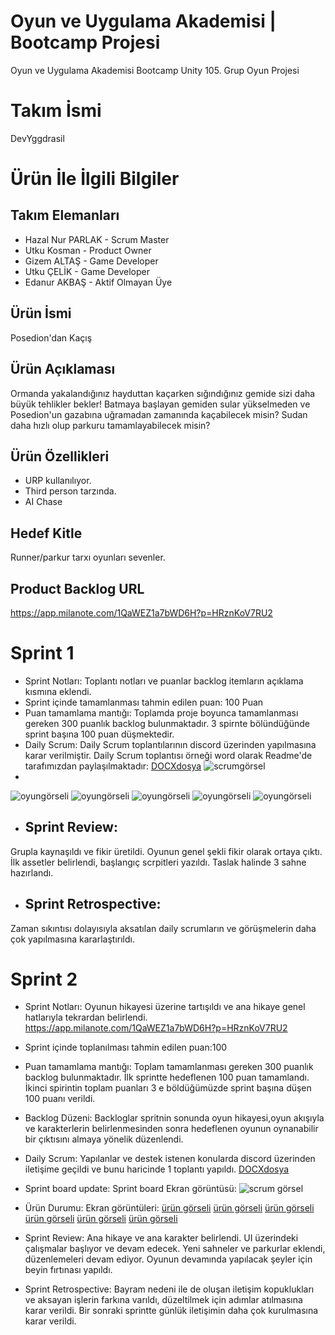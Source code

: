 # Oyun ve Uygulama Akademisi | Bootcamp Projesi
Oyun ve Uygulama Akademisi Bootcamp Unity 105. Grup Oyun Projesi
# Takım İsmi
DevYggdrasil
# Ürün İle İlgili Bilgiler

## Takım Elemanları
* Hazal Nur PARLAK - Scrum Master
* Utku Kosman - Product Owner
* Gizem ALTAŞ - Game Developer
* Utku ÇELİK - Game Developer
* Edanur AKBAŞ - Aktif Olmayan Üye

## Ürün İsmi
Posedion'dan Kaçış

## Ürün Açıklaması
Ormanda yakalandığınız hayduttan kaçarken sığındığınız gemide sizi daha büyük tehlikler bekler! Batmaya başlayan gemiden sular yükselmeden ve Posedion'un gazabına uğramadan zamanında kaçabilecek misin? Sudan daha hızlı olup parkuru tamamlayabilecek misin? 

## Ürün Özellikleri
* URP kullanılıyor.
* Third person tarzında.
* AI Chase

## Hedef Kitle
Runner/parkur tarxı oyunları sevenler.

## Product Backlog URL
https://app.milanote.com/1QaWEZ1a7bWD6H?p=HRznKoV7RU2

# Sprint 1
* Sprint Notları: Toplantı notları ve puanlar backlog itemların açıklama kısmına eklendi.
* Sprint içinde tamamlanması tahmin edilen puan: 100 Puan
* Puan tamamlama mantığı: Toplamda proje boyunca tamamlanması gereken 300 puanlık backlog bulunmaktadır. 3 spirnte bölündüğünde sprint başına 100 puan düşmektedir.
* Daily Scrum: Daily Scrum toplantılarının discord üzerinden yapılmasına karar verilmiştir. Daily Scrum toplantısı örneği word olarak Readme'de tarafımızdan paylaşılmaktadır:
[DOCXdosya](https://github.com/ouaunity105/BootcampTakim105/blob/master/dailyscrum.docx)
![scrumgörsel](https://github.com/ouaunity105/BootcampTakim105/blob/master/bootcamp.png)
* 
![oyungörseli](https://github.com/ouaunity105/BootcampTakim105/blob/master/Assets.png)
![oyungörseli](https://github.com/ouaunity105/BootcampTakim105/blob/master/sc5.png)
![oyungörseli](https://github.com/ouaunity105/BootcampTakim105/blob/master/sc4.png)
![oyungörseli](https://github.com/ouaunity105/BootcampTakim105/blob/master/sc2.png)
![oyungörseli](https://github.com/ouaunity105/BootcampTakim105/blob/master/s3.png)


* ## Sprint Review:
Grupla kaynaşıldı ve fikir üretildi. Oyunun genel şekli fikir olarak ortaya çıktı. İlk assetler belirlendi, başlangıç scrpitleri yazıldı. Taslak halinde 3 sahne hazırlandı.
* ## Sprint Retrospective:
Zaman sıkıntısı dolayısıyla aksatılan daily scrumların ve görüşmelerin daha çok yapılmasına kararlaştırıldı.

# Sprint 2
* Sprint Notları: Oyunun hikayesi üzerine tartışıldı ve ana hikaye genel hatlarıyla tekrardan belirlendi.
  https://app.milanote.com/1QaWEZ1a7bWD6H?p=HRznKoV7RU2
* Sprint içinde toplanılması tahmin edilen puan:100
* Puan tamamlama mantığı: Toplam tamamlanması gereken 300 puanlık backlog bulunmaktadır. İlk sprintte hedeflenen 100 puan tamamlandı. İkinci spirintin toplam puanları 3 e böldüğümüzde sprint başına düşen 100 puanı verildi.
* Backlog Düzeni: Backloglar spritnin sonunda oyun hikayesi,oyun akışıyla ve karakterlerin belirlenmesinden sonra hedeflenen oyunun oynanabilir bir çıktısını almaya yönelik düzenlendi.
* Daily Scrum: Yapılanlar ve destek istenen konularda discord üzerinden iletişime geçildi ve bunu haricinde 1 toplantı yapıldı.
  [DOCXdosya](https://github.com/ouaunity105/BootcampTakim105/blob/master/dailyscrum.docx)

* Sprint board update: Sprint board Ekran görüntüsü:
![scrum görsel](https://github.com/ouaunity105/BootcampTakim105/blob/master/sprint2.png)

* Ürün Durumu: Ekran görüntüleri:
  [ürün görseli](https://github.com/ouaunity105/BootcampTakim105/blob/master/s2.1.png)
  [ürün görseli](https://github.com/ouaunity105/BootcampTakim105/blob/master/s2.2.png)
  [ürün görseli](https://github.com/ouaunity105/BootcampTakim105/blob/master/s2.3.png)
  [ürün görseli](https://github.com/ouaunity105/BootcampTakim105/blob/master/s2.4.png)
  [ürün görseli](https://github.com/ouaunity105/BootcampTakim105/blob/master/s2.5.png)
  [ürün görseli](https://github.com/ouaunity105/BootcampTakim105/blob/master/s2.6.png)
* Sprint Review: Ana hikaye ve ana karakter belirlendi. UI üzerindeki çalışmalar başlıyor ve devam edecek. Yeni sahneler ve parkurlar eklendi, düzenlemeleri devam ediyor. Oyunun devamında yapılacak şeyler için beyin fırtınası yapıldı.
* Sprint Retrospective: Bayram nedeni ile de oluşan iletişim kopuklukları ve aksayan işlerin farkına varıldı, düzeltilmek için adımlar atılmasına karar verildi. Bir sonraki sprintte günlük iletişimin daha çok kurulmasına karar verildi.


